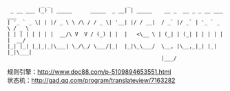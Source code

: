 ```
           _ _                         _                                     
 _ __ ___ (_) | _____      _____  _ __| | _____    __ _  __ _ _ __ ___   ___ 
| '_ ` _ \| | |/ _ \ \ /\ / / _ \| '__| |/ / __|  / _` |/ _` | '_ ` _ \ / _ \
| | | | | | | |  __/\ V  V / (_) | |  |   <\__ \ | (_| | (_| | | | | | |  __/
|_| |_| |_|_|_|\___| \_/\_/ \___/|_|  |_|\_\___/  \__, |\__,_|_| |_| |_|\___|
                                                  |___/                      

```


规则引擎：http://www.doc88.com/p-5109894653551.html  
状态机：http://gad.qq.com/program/translateview/7163282
